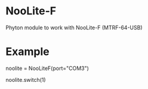 # NooLite-F
Phyton module to work with NooLite-F (MTRF-64-USB)

# Example

noolite = NooLiteF(port="COM3")

noolite.switch(1)

